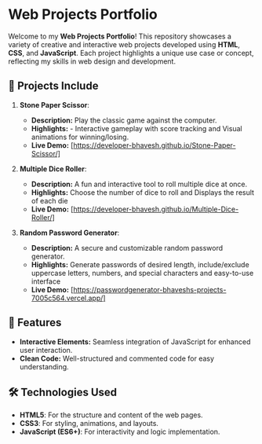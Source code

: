 # Web Projects Portfolio  

Welcome to my **Web Projects Portfolio**! This repository showcases a variety of creative and interactive web projects developed using **HTML**, **CSS**, and **JavaScript**. Each project highlights a unique use case or concept, reflecting my skills in web design and development.  

## 📂 Projects Include  
1. **Stone Paper Scissor**:  
   - **Description:** Play the classic game against the computer.  
   - **Highlights:**  - Interactive gameplay with score tracking and Visual animations for winning/losing.  
   - **Live Demo:** [https://developer-bhavesh.github.io/Stone-Paper-Scissor/]  

2. **Multiple Dice Roller**:  
   - **Description:** A fun and interactive tool to roll multiple dice at once.  
   - **Highlights:**  Choose the number of dice to roll and Displays the result of each die 
   - **Live Demo:** [https://developer-bhavesh.github.io/Multiple-Dice-Roller/]
     
3. **Random Password Generator**:  
   - **Description:**  A secure and customizable random password generator.  
   - **Highlights:**  Generate passwords of desired length, include/exclude uppercase letters, numbers, and special characters and easy-to-use interface
   - **Live Demo:** [https://passwordgenerator-bhaveshs-projects-7005c564.vercel.app/] 


## 🚀 Features    
- **Interactive Elements:** Seamless integration of JavaScript for enhanced user interaction.  
- **Clean Code:** Well-structured and commented code for easy understanding.  

## 🛠️ Technologies Used  
- **HTML5**: For the structure and content of the web pages.  
- **CSS3**: For styling, animations, and layouts.  
- **JavaScript (ES6+)**: For interactivity and logic implementation.  
